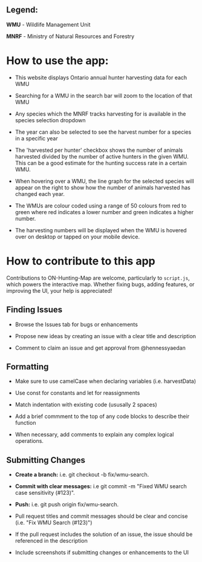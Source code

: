 ## Legend:

  **WMU** - Wildlife Management Unit

  **MNRF** - Ministry of Natural Resources and Forestry


# How to use the app:

* This website displays Ontario annual hunter harvesting data for each WMU

* Searching for a WMU in the search bar will zoom to the location of that WMU

* Any species which the MNRF tracks harvesting for is available in the species selection dropdown

* The year can also be selected to see the harvest number for a species in a specific year

* The 'harvested per hunter' checkbox shows the number of animals harvested divided by the number of active hunters in the given WMU. This can
be a good estimate for the hunting success rate in a certain WMU.

* When hovering over a WMU, the line graph for the selected species will appear on the right to show how the number of animals harvested has
changed each year.

* The WMUs are colour coded using a range of 50 colours from red to green where red indicates a lower number and green indicates a higher number.

* The harvesting numbers will be displayed when the WMU is hovered over on desktop or tapped on your mobile device.

# How to contribute to this app

Contributions to ON-Hunting-Map are welcome, particularly to `script.js`, which powers the interactive map. 
Whether fixing bugs, adding features, or improving the UI, your help is appreciated!

## Finding Issues

* Browse the Issues tab for bugs or enhancements

* Propose new ideas by creating an issue with a clear title and description

* Comment to claim an issue and get approval from @hennessyaedan

## Formatting

* Make sure to use camelCase when declaring variables (i.e. harvestData)

* Use const for constants and let for reassignments

*  Match indentation with existing code (ususally 2 spaces)

*  Add a brief commment to the top of any code blocks to describe their function

*  When necessary, add comments to explain any complex logical operations.

## Submitting Changes

* **Create a branch:** i.e. git checkout -b fix/wmu-search.

* **Commit with clear messages:** i.e git commit -m "Fixed WMU search case sensitivity (#123)".

* **Push:** i.e. git push origin fix/wmu-search.

* Pull request titles and commit messages should be clear and concise (i.e. "Fix WMU Search (#123)")

* If the pull request includes the solution of an issue, the issue should be referenced in the description

* Include screenshots if submitting changes or enhancements to the UI



